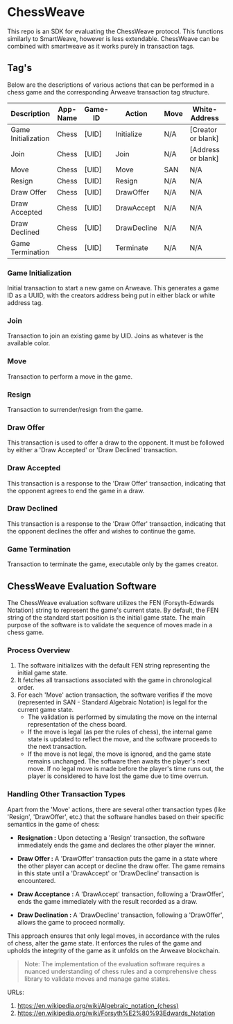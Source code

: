 # ChessWeave
This repo is an SDK for evaluating the ChessWeave protocol. This functions similarly to SmartWeave, however is less extendable. ChessWeave can be combined with smartweave as it works purely in transaction tags.

## Tag's

Below are the descriptions of various actions that can be performed in a chess game and the corresponding Arweave transaction tag structure.

| Description         | App-Name | Game-ID |    Action   |  Move  |  White-Address       |  Black-Address       |
|---------------------|----------|---------|-------------|--------|----------------------|----------------------|
| Game Initialization | Chess    | [UID]   | Initialize  |  N/A   | [Creator or blank]   | [Creator or blank]   | 
| Join                | Chess    | [UID]   |    Join     |  N/A   | [Address or blank]   | [Address or blank]   |
| Move                | Chess    | [UID]   |    Move     |  SAN   |         N/A          |          N/A         |
| Resign              | Chess    | [UID]   |   Resign    |  N/A   |         N/A          |          N/A         |
| Draw Offer          | Chess    | [UID]   |  DrawOffer  |  N/A   |         N/A          |          N/A         |
| Draw Accepted       | Chess    | [UID]   |  DrawAccept |  N/A   |         N/A          |          N/A         |
| Draw Declined       | Chess    | [UID]   | DrawDecline |  N/A   |         N/A          |          N/A         |
| Game Termination    | Chess    | [UID]   |  Terminate  |  N/A   |         N/A          |          N/A         |

### Game Initialization

Initial transaction to start a new game on Arweave. This generates a game ID as a UUID, with the creators address being put in either black or white address tag.

### Join

Transaction to join an existing game by UID. Joins as whatever is the available color.

### Move

Transaction to perform a move in the game.

### Resign

Transaction to surrender/resign from the game.

### Draw Offer

This transaction is used to offer a draw to the opponent. It must be followed by either a 'Draw Accepted' or 'Draw Declined' transaction.

### Draw Accepted

This transaction is a response to the 'Draw Offer' transaction, indicating that the opponent agrees to end the game in a draw.

### Draw Declined

This transaction is a response to the 'Draw Offer' transaction, indicating that the opponent declines the offer and wishes to continue the game.

### Game Termination

Transaction to terminate the game, executable only by the games creator.

## ChessWeave Evaluation Software

The ChessWeave evaluation software utilizes the FEN (Forsyth-Edwards Notation) string to represent the game's current state. By default, the FEN string of the standard start position is the initial game state. The main purpose of the software is to validate the sequence of moves made in a chess game.

### Process Overview

1. The software initializes with the default FEN string representing the initial game state.
2. It fetches all transactions associated with the game in chronological order.
3. For each 'Move' action transaction, the software verifies if the move (represented in SAN - Standard Algebraic Notation) is legal for the current game state.
   - The validation is performed by simulating the move on the internal representation of the chess board.
   - If the move is legal (as per the rules of chess), the internal game state is updated to reflect the move, and the software proceeds to the next transaction.
   - If the move is not legal, the move is ignored, and the game state remains unchanged. The software then awaits the player's next move. If no legal move is made before the player's time runs out, the player is considered to have lost the game due to time overrun.

### Handling Other Transaction Types

Apart from the 'Move' actions, there are several other transaction types (like 'Resign', 'DrawOffer', etc.) that the software handles based on their specific semantics in the game of chess:

- **Resignation :** Upon detecting a 'Resign' transaction, the software immediately ends the game and declares the other player the winner.

- **Draw Offer :** A 'DrawOffer' transaction puts the game in a state where the other player can accept or decline the draw offer. The game remains in this state until a 'DrawAccept' or 'DrawDecline' transaction is encountered.

- **Draw Acceptance :** A 'DrawAccept' transaction, following a 'DrawOffer', ends the game immediately with the result recorded as a draw.

- **Draw Declination :** A 'DrawDecline' transaction, following a 'DrawOffer', allows the game to proceed normally.

This approach ensures that only legal moves, in accordance with the rules of chess, alter the game state. It enforces the rules of the game and upholds the integrity of the game as it unfolds on the Arweave blockchain.

> Note: The implementation of the evaluation software requires a nuanced understanding of chess rules and a comprehensive chess library to validate moves and manage game states.




URLs:
1. https://en.wikipedia.org/wiki/Algebraic_notation_(chess)
2. https://en.wikipedia.org/wiki/Forsyth%E2%80%93Edwards_Notation



